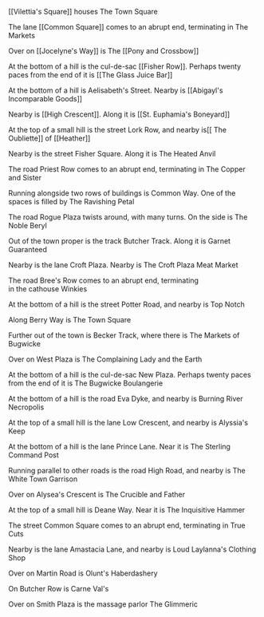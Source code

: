 [[Vilettia's Square]] houses The Town Square

  
The lane [[Common Square]] comes to an abrupt end, terminating in The Markets

  
Over on [[Jocelyne's Way]] is The [[Pony and Crossbow]]

  
At the bottom of a hill is the cul-de-sac [[Fisher Row]]. Perhaps twenty paces from the end of it is [[The Glass Juice Bar]]

  
At the bottom of a hill is Aelisabeth's Street. Nearby is [[Abigayl's Incomparable Goods]]

  
Nearby is [[High Crescent]]. Along it is [[St. Euphamia's Boneyard]]

  
At the top of a small hill is the street Lork Row, and nearby is[[ The Oubliette]] of [[Heather]]

  
Nearby is the street Fisher Square. Along it is The Heated Anvil

  
The road Priest Row comes to an abrupt end, terminating in The Copper and Sister

  
Running alongside two rows of buildings is Common Way. One of the spaces is filled by The Ravishing Petal

  
The road Rogue Plaza twists around, with many turns. On the side is The Noble Beryl

  
Out of the town proper is the track Butcher Track. Along it is Garnet Guaranteed

  
Nearby is the lane Croft Plaza. Nearby is The Croft Plaza Meat Market

  
The road Bree's Row comes to an abrupt end, terminating in the cathouse Winkies

  
At the bottom of a hill is the street Potter Road, and nearby is Top Notch

  
Along Berry Way is The Town Square

  
Further out of the town is Becker Track, where there is The Markets of Bugwicke

  
Over on West Plaza is The Complaining Lady and the Earth

  
At the bottom of a hill is the cul-de-sac New Plaza. Perhaps twenty paces from the end of it is The Bugwicke Boulangerie

  
At the bottom of a hill is the road Eva Dyke, and nearby is Burning River Necropolis

  
At the top of a small hill is the lane Low Crescent, and nearby is Alyssia's Keep

  
At the bottom of a hill is the lane Prince Lane. Near it is The Sterling Command Post

  
Running parallel to other roads is the road High Road, and nearby is The White Town Garrison

  
Over on Alysea's Crescent is The Crucible and Father

  
At the top of a small hill is Deane Way. Near it is The Inquisitive Hammer

  
The street Common Square comes to an abrupt end, terminating in True Cuts

  
Nearby is the lane Amastacia Lane, and nearby is Loud Laylanna's Clothing Shop

  
Over on Martin Road is Olunt's Haberdashery

  
On Butcher Row is Carne Val's

  
Over on Smith Plaza is the massage parlor The Glimmeric